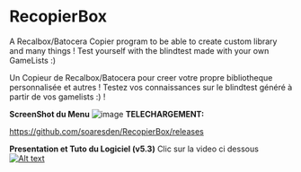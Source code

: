 # RecopierBox
A Recalbox/Batocera Copier program to be able to create custom library and many things !
Test yourself with the blindtest made with your own GameLists :)

Un Copieur de Recalbox/Batocera pour creer votre propre bibliotheque personnalisée et autres ! 
Testez vos connaissances sur le blindtest généré à partir de vos gamelists :) !

**ScreenShot du Menu**
![image](https://user-images.githubusercontent.com/54243866/109389081-1773d380-790b-11eb-9a9d-63493eb17c89.png)
**TELECHARGEMENT:**

https://github.com/soaresden/RecopierBox/releases


**Presentation et Tuto du Logiciel (v5.3)**
Clic sur la video ci dessous
[![Alt text](https://img.youtube.com/vi/32sStvhZxHY/0.jpg)](https://www.youtube.com/watch?v=32sStvhZxHY)
